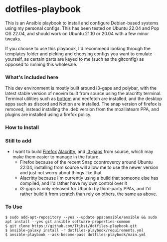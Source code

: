 # dotfiles-playbook

This is an Ansible playbook to install and configure Debian-based systems using my personal configs. This has been tested on Ubuntu 22.04 and Pop OS 22.04, and should work on Ubuntu 21.10 or 20.04 with a few minor tweaks. 

If you choose to use this playbook, I'd recommend looking through the templates folder and picking and choosing configs you want to emulate yourself, as certain parts are keyed to me (such as the gitconfig) as opposed to running this wholesale. 

<Screenshot here>

### What's included here

This dev environment is mostly built around i3-gaps and polybar, with the latest stable version of neovim built from source using the alacritty terminal. Terminal utilities such as [bottom](https://github.com/ClementTsang/bottom) and neofetch are installed, and the desktop apps such as discord and Notion are installed. The snap version of firefox is removed, instead installing the .deb version from the mozillateam PPA, and plugins are installed using a firefox policy.
 
### How to Install


### Still to add
 - I want to build [Firefox](https://firefox-source-docs.mozilla.org/setup/linux_build.html) [Alacritty](https://github.com/alacritty/alacritty/blob/master/INSTALL.md), and [i3-gaps](https://github.com/Airblader/i3/wiki/Building-from-source) from source, which may make them easier to manage in the future.
    - Firefox because of the recent Snap ccontrovercy around Ubuntu 22.04, installing from source will allow me to use the newer version and just not worry about things like that
    - Alacritty because I'm currently using a build that someone else has compiled, and I'd rather have my own control over it
    - i3-gaps is only released for Ubuntu by third-party PPAs, and I'd rather build it from scratch than rely on others, the same as above. 




### To Use
```
$ sudo add-apt-repository --yes --update ppa:ansible/ansible && sudo apt install --yes git ansible software-properties-common 
$ git clone https://github.com/Ttibsi/dotfiles-playbook.git 
$ ansible-galaxy install -r dotfiles-playbook/requirements.yml
$ ansible-playbook --ask-become-pass dotfiles-playbook/main.yml
```
